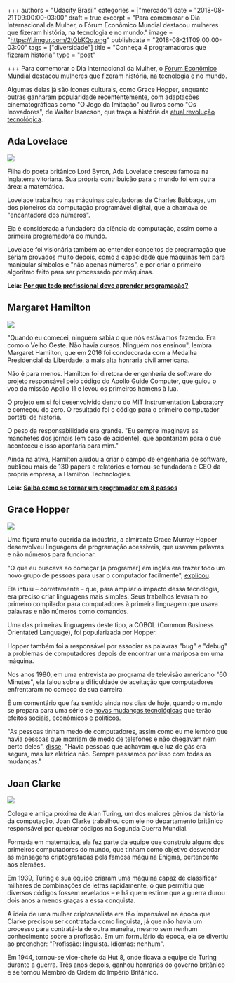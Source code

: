 +++
authors = "Udacity Brasil"
categories = ["mercado"]
date = "2018-08-21T09:00:00-03:00"
draft = true
excerpt = "Para comemorar o Dia Internacional da Mulher, o Fórum Econômico Mundial destacou mulheres que fizeram história, na tecnologia e no mundo."
image = "https://i.imgur.com/2tQbKQq.png"
publishdate = "2018-08-21T09:00:00-03:00"
tags = ["diversidade"]
title = "Conheça 4 programadoras que fizeram história"
type = "post"

+++
Para comemorar o Dia Internacional da Mulher, o [Fórum Econômico Mundial](https://www.weforum.org/agenda/2016/07/5-female-coders-who-changed-the-world/) destacou mulheres que fizeram história, na tecnologia e no mundo.

Algumas delas já são ícones culturais, como Grace Hopper, enquanto outras ganharam popularidade recententemente, com adaptações cinematográficas como "O Jogo da Imitação" ou livros como "Os Inovadores", de Walter Isaacson, que traça a história da [atual revolução tecnológica](https://br.udacity.com/blog/post/entenda-a-revolucao-tecnologica).

## Ada Lovelace

![](https://d20vrrgs8k4bvw.cloudfront.net/images/blog/pt-BR/4-mulheres-programacao-ada.jpg)

Filha do poeta britânico Lord Byron, Ada Lovelace cresceu famosa na Inglaterra vitoriana. Sua própria contribuição para o mundo foi em outra área: a matemática.

Lovelace trabalhou nas máquinas calculadoras de Charles Babbage, um dos pioneiros da computação programável digital, que a chamava de "encantadora dos números".

Ela é considerada a fundadora da ciência da computação, assim como a primeira programadora do mundo.

Lovelace foi visionária também ao entender conceitos de programação que seriam provados muito depois, como a capacidade que máquinas têm para manipular símbolos e "não apenas números", e por criar o primeiro algoritmo feito para ser processado por máquinas.

**Leia:** [**Por que todo profissional deve aprender programação?**](https://br.udacity.com/blog/post/profissional-deve-aprender-programacao)

## Margaret Hamilton

![](https://d20vrrgs8k4bvw.cloudfront.net/images/blog/pt-BR/4-mulheres-programacao-margaret.jpg)

"Quando eu comecei, ninguém sabia o que nós estávamos fazendo. Era como o Velho Oeste. Não havia cursos. Ninguém nos ensinou", lembra Margaret Hamilton, que em 2016 foi condecorada com a Medalha Presidencial da Liberdade, a mais alta honraria civil americana.

Não é para menos. Hamilton foi diretora de engenheria de software do projeto responsável pelo código do Apollo Guide Computer, que guiou o voo da missão Apollo 11 e levou os primeiros homens à lua.

O projeto em si foi desenvolvido dentro do MIT Instrumentation Laboratory e começou do zero. O resultado foi o código para o primeiro computador portátil de história.

O peso da responsabilidade era grande. "Eu sempre imaginava as manchetes dos jornais \[em caso de acidente\], que apontariam para o que aconteceu e isso apontaria para mim."

Ainda na ativa, Hamilton ajudou a criar o campo de engenharia de software, publicou mais de 130 papers e relatórios e tornou-se fundadora e CEO da própria empresa, a Hamilton Technologies.

**Leia:** [**Saiba como se tornar um programador em 8 passos**](https://br.udacity.com/blog/post/como-se-tornar-programador)

## Grace Hopper

![](https://d20vrrgs8k4bvw.cloudfront.net/images/blog/pt-BR/4-mulheres-programacao-grace.jpg)

Uma figura muito querida da indústria, a almirante Grace Murray Hopper desenvolveu linguagens de programação acessíveis, que usavam palavras e não números para funcionar.

"O que eu buscava ao começar \[a programar\] em inglês era trazer todo um novo grupo de pessoas para usar o computador facilmente", [explicou](https://news.yale.edu/2017/02/10/grace-murray-hopper-1906-1992-legacy-innovation-and-service).

Ela intuiu – corretamente – que, para ampliar o impacto dessa tecnologia, era preciso criar linguagens mais simples. Seus trabalhos levaram ao primeiro compilador para computadores à primeira linguagem que usava palavras e não números como comandos.

Uma das primeiras linguagens deste tipo, a COBOL (Common Business Orientated Language), foi popularizada por Hopper.

Hopper também foi a responsável por associar as palavras "bug" e "debug" a problemas de computadores depois de encontrar uma mariposa em uma máquina.

Nos anos 1980, em uma entrevista ao programa de televisão americano "60 Minutes", ela falou sobre a dificuldade de aceitação que computadores enfrentaram no começo de sua carreira.

É um comentário que faz sentido ainda nos dias de hoje, quando o mundo se prepara para uma série de [novas mudanças tecnológicas](https://br.udacity.com/blog/post/entenda-a-revolucao-tecnologica) que terão efeitos sociais, econômicos e políticos.

"As pessoas tinham medo de computadores, assim como eu me lembro que havia pessoas que morriam de medo de telefones e não chegavam nem perto deles", [disse](https://br.udacity.com/blog/post/entenda-a-revolucao-tecnologica). "Havia pessoas que achavam que luz de gás era segura, mas luz elétrica não. Sempre passamos por isso com todas as mudanças."

## Joan Clarke

![](https://d20vrrgs8k4bvw.cloudfront.net/images/blog/pt-BR/4-mulheres-programacao-joan.jpg)

Colega e amiga próxima de Alan Turing, um dos maiores gênios da história da computação, Joan Clarke trabalhou com ele no departamento britânico responsável por quebrar códigos na Segunda Guerra Mundial.

Formada em matemática, ela fez parte da equipe que construiu alguns dos primeiros computadores do mundo, que tinham como objetivo desvendar as mensagens criptografadas pela famosa máquina Enigma, pertencente aos alemães.

Em 1939, Turing e sua equipe criaram uma máquina capaz de classificar milhares de combinações de letras rapidamente, o que permitiu que diversos códigos fossem revelados – e há quem estime que a guerra durou dois anos a menos graças a essa conquista.

A ideia de uma mulher criptoanalista era tão impensável na época que Clarke precisou ser contratada como linguista, já que não havia um processo para contratá-la de outra maneira, mesmo sem nenhum conhecimento sobre a profissão. Em um formulário da época, ela se divertiu ao preencher: "Profissão: linguista. Idiomas: nenhum".

Em 1944, tornou-se vice-chefe da Hut 8, onde ficava a equipe de Turing durante a guerra. Três anos depois, ganhou honrarias do governo britânico e se tornou Membro da Ordem do Império Britânico.